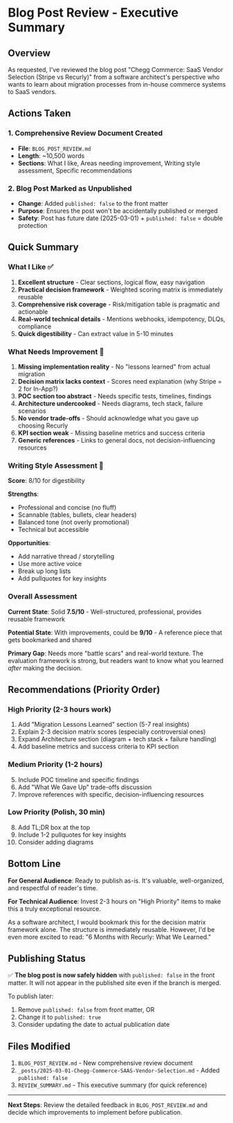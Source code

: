 # Blog Post Review - Executive Summary

## Overview
As requested, I've reviewed the blog post "Chegg Commerce: SaaS Vendor Selection (Stripe vs Recurly)" from a software architect's perspective who wants to learn about migration processes from in-house commerce systems to SaaS vendors.

## Actions Taken

### 1. Comprehensive Review Document Created
- **File**: `BLOG_POST_REVIEW.md`
- **Length**: ~10,500 words
- **Sections**: What I like, Areas needing improvement, Writing style assessment, Specific recommendations

### 2. Blog Post Marked as Unpublished
- **Change**: Added `published: false` to the front matter
- **Purpose**: Ensures the post won't be accidentally published or merged
- **Safety**: Post has future date (2025-03-01) + `published: false` = double protection

## Quick Summary

### What I Like ✅
1. **Excellent structure** - Clear sections, logical flow, easy navigation
2. **Practical decision framework** - Weighted scoring matrix is immediately reusable
3. **Comprehensive risk coverage** - Risk/mitigation table is pragmatic and actionable
4. **Real-world technical details** - Mentions webhooks, idempotency, DLQs, compliance
5. **Quick digestibility** - Can extract value in 5-10 minutes

### What Needs Improvement 🔧
1. **Missing implementation reality** - No "lessons learned" from actual migration
2. **Decision matrix lacks context** - Scores need explanation (why Stripe = 2 for In-App?)
3. **POC section too abstract** - Needs specific tests, timelines, findings
4. **Architecture undercooked** - Needs diagrams, tech stack, failure scenarios
5. **No vendor trade-offs** - Should acknowledge what you gave up choosing Recurly
6. **KPI section weak** - Missing baseline metrics and success criteria
7. **Generic references** - Links to general docs, not decision-influencing resources

### Writing Style Assessment 📝
**Score**: 8/10 for digestibility

**Strengths**:
- Professional and concise (no fluff)
- Scannable (tables, bullets, clear headers)
- Balanced tone (not overly promotional)
- Technical but accessible

**Opportunities**:
- Add narrative thread / storytelling
- Use more active voice
- Break up long lists
- Add pullquotes for key insights

### Overall Assessment
**Current State**: Solid **7.5/10** - Well-structured, professional, provides reusable framework

**Potential State**: With improvements, could be **9/10** - A reference piece that gets bookmarked and shared

**Primary Gap**: Needs more "battle scars" and real-world texture. The evaluation framework is strong, but readers want to know what you learned *after* making the decision.

## Recommendations (Priority Order)

### High Priority (2-3 hours work)
1. Add "Migration Lessons Learned" section (5-7 real insights)
2. Explain 2-3 decision matrix scores (especially controversial ones)
3. Expand Architecture section (diagram + tech stack + failure handling)
4. Add baseline metrics and success criteria to KPI section

### Medium Priority (1-2 hours)
5. Include POC timeline and specific findings
6. Add "What We Gave Up" trade-offs discussion
7. Improve references with specific, decision-influencing resources

### Low Priority (Polish, 30 min)
8. Add TL;DR box at the top
9. Include 1-2 pullquotes for key insights
10. Consider adding diagrams

## Bottom Line

**For General Audience**: Ready to publish as-is. It's valuable, well-organized, and respectful of reader's time.

**For Technical Audience**: Invest 2-3 hours on "High Priority" items to make this a truly exceptional resource.

As a software architect, I would bookmark this for the decision matrix framework alone. The structure is immediately reusable. However, I'd be even more excited to read: "6 Months with Recurly: What We Learned."

## Publishing Status

✅ **The blog post is now safely hidden** with `published: false` in the front matter. It will not appear in the published site even if the branch is merged.

To publish later:
1. Remove `published: false` from front matter, OR
2. Change it to `published: true`
3. Consider updating the date to actual publication date

## Files Modified

1. `BLOG_POST_REVIEW.md` - New comprehensive review document
2. `_posts/2025-03-01-Chegg-Commerce-SAAS-Vendor-Selection.md` - Added `published: false`
3. `REVIEW_SUMMARY.md` - This executive summary (for quick reference)

---

**Next Steps**: Review the detailed feedback in `BLOG_POST_REVIEW.md` and decide which improvements to implement before publication.
